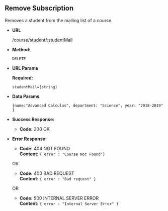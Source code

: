 **Remove Subscription**
----
  Removes a student from the mailing list of a course.

* **URL**

  /course/student/:studentMail

* **Method:**

  `DELETE`
  
*  **URL Params**

   **Required:**
 
   `studentMail=[string]`<br/>
   

* **Data Params**

    `{name:"Advanced Calculus",
      department: "Science",
      year: "2018-2019"
    }`

* **Success Response:**

  * **Code:** 200 OK <br />
 
* **Error Response:**

  * **Code:** 404 NOT FOUND <br />
    **Content:** `{ error : "Course Not Found"}`

  OR

  * **Code:** 400 BAD REQUEST <br />
    **Content:** `{ error : "Bad request" }`
    
    
  OR

  * **Code:** 500 INTERNAL SERVER ERROR <br />
    **Content:** `{ error : "Internal Server Error" }`
    